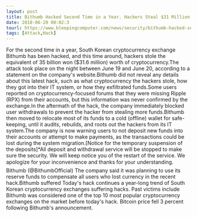 ```yaml
---
layout: post
title: Bithumb Hacked Second Time in a Year. Hackers Steal $31 Million
date: 2018-06-20 00:02:3
tourl: https://www.bleepingcomputer.com/news/security/bithumb-hacked-second-time-in-a-year-hackers-steal-31-million/
tags: [Attack,Hack]
---
```

For the second time in a year, South Korean cryptocurrency exchange Bithumb has been hacked, and this time around, hackers stole the equivalent of 35 billion won ($31.6 million) worth of cryptocurrency.The attack took place on the night between June 19 and June 20, according to a statement on the company's website.Bithumb did not reveal any details about this latest hack, such as what cryptocurrency the hackers stole, how they got into their IT system, or how they exfiltrated funds.Some users reported on cryptocurrency-focused forums that they were missing Ripple (RPX) from their accounts, but this information was never confirmed by the exchange.In the aftermath of the hack, the company immediately blocked user withdrawals to prevent the hacker from stealing more funds.Bithumb then moved to relocate most of its funds to a cold (offline) wallet for safe-keeping, until it audits, rebuilds, and roots out the hackers from its IT system.The company is now warning users to not deposit new funds into their accounts or attempt to make payments, as the transactions could be lost during the system migration.[Notice for the temporary suspension of the deposits]*All deposit and withdrawal service will be stopped to make sure the security. We will keep notice you of the restart of the service. We apologize for your inconvenience and thanks for your understanding. Bithumb (@BithumbOfficial) The company said it was planning to use its reserve funds to compensate all users who lost currency in the recent hack.Bithumb suffered Today's hack continues a year-long trend of South Korean cryptocurrency exchanges suffering hacks. Past victims include Bithumb was considered one of the top 10 most popular cryptocurrency exchanges on the market before today's hack. Bitcoin price fell 3 percent following Bithumb's announcement.